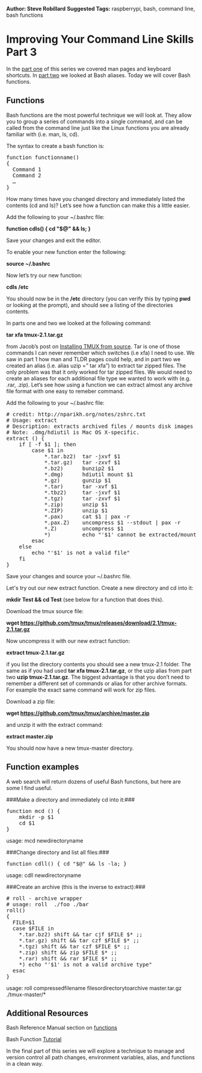 **Author: Steve Robillard**
**Suggested Tags:** raspberrypi, bash, command line, bash functions
# Improving Your Command Line Skills Part 3 #

In the [part one](https://raspberrypise.tumblr.com/post/141758901139/improving-your-command-line-skills-part-1) of this series we covered man pages and keyboard shortcuts. In [part two](https://raspberrypise.tumblr.com/post/142215518744/improving-your-command-line-skills-part-2) we looked at Bash aliases. Today we will cover Bash functions.

## Functions ##
Bash functions are the most powerful technique we will look at. They allow you to group a series of commands into a single command, and can be called from the command line just like the Linux functions you are already familiar with (i.e. man, ls, cd). 

The syntax to create a bash function is: 

<pre>function functionname()
{
  Command 1
  Command 2
  …
}</pre>

How many times have you changed directory and immediately listed the contents (cd and ls)? Let’s see how a function can make this a little easier. 

Add the following to your ~/.bashrc file:

**function cdls() { cd "$@" && ls; }**

Save your changes and exit the editor. 

To enable your new function enter the following:

**source ~/.bashrc**

Now let’s try our new function:

**cdls /etc**

You should now be in the **/etc** directory (you can verify this by typing **pwd** or looking at the prompt), and should see a listing of the directories contents. 

In parts one and two we looked at the following command:

**tar xfa tmux-2.1.tar.gz**

from Jacob’s post on [Installing TMUX from source](https://raspberrypise.tumblr.com/post/141348857424/tmux-101-installing-from-source). Tar is one of those commands I can never remember which switches (i.e xfa) I need to use. We saw in part 1 how man and TLDR pages could help, and in part two we created an alias (i.e. alias uzip =” tar xfa”) to extract tar zipped files. The only problem was that it only worked for tar zipped files. We would need to create an aliases for each additional file type we wanted to work with (e.g. .rar, .zip).  Let’s see how using a function we can extract almost any archive file format with one easy to remeber command.
 
Add the following to your ~/.bashrc file:


<pre># credit: http://nparikh.org/notes/zshrc.txt
# Usage: extract <file>
# Description: extracts archived files / mounts disk images
# Note: .dmg/hdiutil is Mac OS X-specific.
extract () {
    if [ -f $1 ]; then
        case $1 in
            *.tar.bz2)  tar -jxvf $1                        ;;
            *.tar.gz)   tar -zxvf $1                        ;;
            *.bz2)      bunzip2 $1                          ;;
            *.dmg)      hdiutil mount $1                    ;;
            *.gz)       gunzip $1                           ;;
            *.tar)      tar -xvf $1                         ;;
            *.tbz2)     tar -jxvf $1                        ;;
            *.tgz)      tar -zxvf $1                        ;;
            *.zip)      unzip $1                            ;;
            *.ZIP)      unzip $1                            ;;
            *.pax)      cat $1 | pax -r                     ;;
            *.pax.Z)    uncompress $1 --stdout | pax -r     ;;
            *.Z)        uncompress $1                       ;;
            *)          echo "'$1' cannot be extracted/mounted via extract()" ;;
        esac
    else
        echo "'$1' is not a valid file"
    fi
}</pre>

Save your changes and source your ~/.bashrc file. 

Let's try out our new extract function. Create a new directory and cd into it:

**mkdir Test && cd Test** (see below for a function that does this). 

Download the tmux source file:

**wget https://github.com/tmux/tmux/releases/download/2.1/tmux-2.1.tar.gz**

Now uncompress it with our new extract function:

**extract tmux-2.1.tar.gz**

if you list the directory contents you should see a new tmux-2.1 folder. The same as if you had used **tar xfa tmux-2.1.tar.gz**,  or the uzip alias from part two **uzip tmux-2.1.tar.gz**. The biggest advantage is that you don’t need to remember a different set of commands or alias for other archive formats. For example the exact same command will work for zip files. 

Download a zip file:
 
**wget https://github.com/tmux/tmux/archive/master.zip**

and unzip it with the extract command:

**extract master.zip**

You should now have a new tmux-master directory.

## Function examples ##

A web search will return dozens of useful Bash functions, but here are some I find useful.

###Make a directory and immediately cd into it:###

<pre>function mcd () {
    mkdir -p $1
    cd $1
}</pre>

usage: mcd newdirectoryname

###Change directory and list all files:###

<pre>function cdll() { cd "$@" && ls -la; }</pre>

usage: cdll newdirectoryname

###Create an archive (this is the inverse to extract):###
<pre># roll - archive wrapper
# usage: roll <foo.ext> ./foo ./bar
roll()
{
  FILE=$1
  case $FILE in
    *.tar.bz2) shift && tar cjf $FILE $* ;;
    *.tar.gz) shift && tar czf $FILE $* ;;
    *.tgz) shift && tar czf $FILE $* ;;
    *.zip) shift && zip $FILE $* ;;
    *.rar) shift && rar $FILE $* ;;
    *) echo "'$1' is not a valid archive type"
  esac
}</pre>

usage: roll compressedfilename filesordirectorytoarchive
master.tar.gz ./tmux-master/*

## Additional Resources ##
 
Bash Reference Manual section on [functions](https://www.gnu.org/software/bash/manual/html_node/Shell-Functions.html)

Bash Function [Tutorial](
http://ryanstutorials.net/bash-scripting-tutorial/bash-functions.php)

In the final part of this series we will explore a technique to manage and version control all path changes, environment variables, alias, and functions in a clean way.
